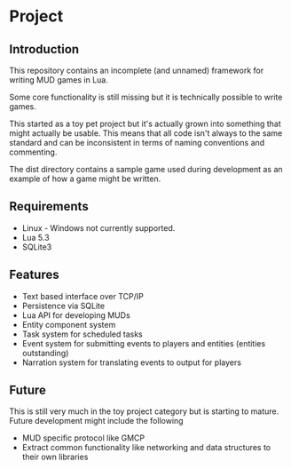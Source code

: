 # Project
## Introduction

This repository contains an incomplete (and unnamed) framework for writing MUD games in Lua.

Some core functionality is still missing but it is technically possible to write games.

This started as a toy pet project but it's actually grown into something that might actually be usable.  This means that all code isn't always to the same standard and can be inconsistent in terms of naming conventions and commenting.

The dist directory contains a sample game used during development as an example of how a game might be written.

## Requirements
* Linux - Windows not currently supported.
* Lua 5.3
* SQLite3

## Features

* Text based interface over TCP/IP
* Persistence via SQLite
* Lua API for developing MUDs
* Entity component system
* Task system for scheduled tasks
* Event system for submitting events to players and entities (entities outstanding)
* Narration system for translating events to output for players

## Future

This is still very much in the toy project category but is starting to mature.  Future development might include the following
* MUD specific protocol like GMCP
* Extract common functionality like networking and data structures to their own libraries